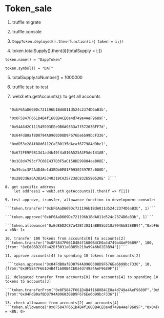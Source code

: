 # Token_sale

1. truffle migrate

2. truffle console

3. ```DappToken.deployed().then(function(i){ token = i;})```

4. token.totalSupply().then((i){totalSupply = i;})

```token.name() = "DappToken"```

```token.symbol() = "DAT"```
    
5. totalSupply.toNumber() = 1000000

6. truffle test: to test

7. web3.eth.getAccounts(): to get all accounts
```[ '0xEd86D2C87a42Bf3031aBB85b210a9946b82E8B94',

  '0xbF6AaD669Dc721196b1BdA011d524c2374D6aB3b',
  
  '0x0F5847F661D4B4f1680B4CE0a4d749a4AeF9689F',
  
  '0x94A8d2C111545993EEe9B6A9333a7f57263BFF7d',
  
  '0x04FdB0af8D0794A0960308D9F676Ee6b99bcF336',
  
  '0xdD53e28Af88d6112CaE80135dAcaf677984d9be1',
  
  '0x673FE9F9813d1ad4b40f4a810A525A3F5Ae141AB',
  
  '0x1C8d4793cf7C08E437D3F5aC158DE99884ae808E',
  
  '0x39cbc3F2A4D46e1d3BDb0E01F09302397E2c080D',
  
  '0x2803d6a6A382A5340319CA35723dC832b590520E' ]```

8. get specific address 
    let address1 = web3.eth.getAccounts().then(f => f[1])

9. test approve, transfer, allowance function in development console:

```token.transfer("0xbF6AaD669Dc721196b1BdA011d524c2374D6aB3b", 1)```

```token.approve("0xbF6AaD669Dc721196b1BdA011d524c2374D6aB3b", 1)```

```token.allowance("0xEd86D2C87a42Bf3031aBB85b210a9946b82E8B94","0xbF6AaD669Dc721196b1BdA011d524c2374D6aB3b")``` = <BN: 1>

10. transfer 100 Tokens from accounts[0] to accounts[2]
```token.transfer("0x0F5847F661D4B4f1680B4CE0a4d749a4AeF9689F", 100, {from: "0xEd86D2C87a42Bf3031aBB85b210a9946b82E8B94"})```

11. approve accounts[4] to spending 10 tokens from accounts[2]

 ```token.approve("0x04FdB0af8D0794A0960308D9F676Ee6b99bcF336", 10, {from:"0x0F5847F661D4B4f1680B4CE0a4d749a4AeF9689F"})```

12. delegated transfer from accounts[0] for accounts[4] to spending 10 tokens to accounts[3]

```token.transferFrom("0x0F5847F661D4B4f1680B4CE0a4d749a4AeF9689F","0x94A8d2C111545993EEe9B6A9333a7f57263BFF7d",10, {from:"0x04FdB0af8D0794A0960308D9F676Ee6b99bcF336"})```

13. check allowance from accounts[2] and accounts[4]
```token.allowance("0x0F5847F661D4B4f1680B4CE0a4d749a4AeF9689F","0x04FdB0af8D0794A0960308D9F676Ee6b99bcF336")``` = <BN: 0>

